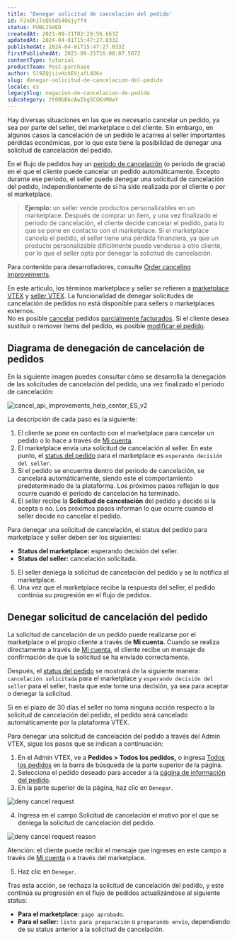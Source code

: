 ```yaml
---
title: 'Denegar solicitud de cancelación del pedido'
id: F2n0h1TeQ5td540Gjyff4
status: PUBLISHED
createdAt: 2023-09-21T02:29:56.663Z
updatedAt: 2024-04-01T15:47:27.833Z
publishedAt: 2024-04-01T15:47:27.833Z
firstPublishedAt: 2023-09-21T16:08:07.567Z
contentType: tutorial
productTeam: Post-purchase
author: 5l9ZQjiivHzkEVjafL4O6v
slug: denegar-solicitud-de-cancelacion-del-pedido
locale: es
legacySlug: negacion-de-cancelacion-de-pedido
subcategory: 2t00bBkcAwIkgSCGKsMOwY
---
```


Hay diversas situaciones en las que es necesario cancelar un pedido, ya sea por parte del seller, del marketplace o del cliente. Sin embargo, en algunos casos la cancelación de un pedido le acarrea al seller importantes pérdidas económicas, por lo que este tiene la posibilidad de denegar una solicitud de cancelación del pedido.

En el flujo de pedidos hay un [periodo de cancelación](https://help.vtex.com/es/tutorial/order-flow-and-status--tutorials_196) (o periodo de gracia) en el que el cliente puede cancelar un pedido automáticamente. Excepto durante ese periodo, el seller puede denegar una solicitud de cancelación del pedido, independientemente de si ha sido realizada por el cliente o por el marketplace.

> **Ejemplo:** un seller vende productos personalizables en un marketplace. Después de comprar un ítem, y una vez finalizado el periodo de cancelación, el cliente decide cancelar el pedido, para lo que se pone en contacto con el marketplace. Si el marketplace cancela el pedido, el seller tiene una pérdida financiera, ya que un producto personalizable difícilmente puede venderse a otro cliente, por lo que el seller opta por denegar la solicitud de cancelación.

Para contenido para desarrolladores, consulte [Order canceling improvements](https://developers.vtex.com/docs/guides/order-canceling-improvements).

<div class = "alert alert-info">
En este artículo, los términos marketplace y seller se refieren a <a href="https://help.vtex.com/es/tutorial/marketplace-strategies-at-vtex--tutorials_402#being-a-vtex-marketplace">marketplace VTEX</a> y <a href="https://help.vtex.com/es/tutorial/marketplace-strategies-at-vtex--tutorials_402#being-a-vtex-seller">seller VTEX</a>. La funcionalidad de denegar solicitudes de cancelación de pedidos no está disponible para sellers o marketplaces externos.
</div>

<div class = "alert alert-warning">
No es posible <a href="https://help.vtex.com/es/tutorial/como-cancelar-pedido--tutorials_186">cancelar</a> pedidos <a href="https://help.vtex.com/es/tracks/pedidos--2xkTisx4SXOWXQel8Jg8sa/q9GPspTb9cHlMeAZfdEUe">parcialmente facturados</a>. Si el cliente desea sustituir o remover ítems del pedido, es posible <a href="https://help.vtex.com/es/tutorial/alteracao-de-itens-de-um-pedido-finalizado--tutorials_190">modificar el pedido</a>.
</div>

## Diagrama de denegación de cancelación de pedidos

En la siguiente imagen puedes consultar cómo se desarrolla la denegación de las solicitudes de cancelación del pedido, una vez finalizado el periodo de cancelación:

![cancel_api_improvements_help_center_ES_v2](//images.ctfassets.net/alneenqid6w5/68eCO8cFvRz9NsvLaalNMe/716a0f4775bc8418b72578fd1e384130/cancel_api_improvements_help_center_ES_v2.png)

La descripción de cada paso es la siguiente:

1. El cliente se pone en contacto con el marketplace para cancelar un pedido o lo hace a través de [Mi cuenta](https://help.vtex.com/es/tutorial/how-my-account-works--2BQ3GiqhqGJTXsWVuio3Xh).
2. El marketplace envía una solicitud de cancelación al seller. En este punto, el [status del pedido](https://help.vtex.com/es/tutorial/order-flow-and-status--tutorials_196) para el marketplace es `esperando decisión del seller`.
3. Si el pedido se encuentra dentro del periodo de cancelación, se cancelará automáticamente, siendo este el comportamiento predeterminado de la plataforma. Los próximos pasos reflejan lo que ocurre cuando el periodo de cancelación ha terminado.
4. El seller recibe la **Solicitud de cancelación** del pedido y decide si la acepta o no. Los próximos pasos informan lo que ocurre cuando el seller decide no cancelar el pedido.

  <div class="alert alert-danger">
Para denegar una solicitud de cancelación, el status del pedido para marketplace y seller deben ser los siguientes:
<ul>
<li><b>Status del marketplace:</b> esperando decisión del seller.</li>
<li><b>Status del seller:</b> cancelación solicitada.</li>
</ul>
</div>

5. El seller deniega la solicitud de cancelación del pedido y se lo notifica al marketplace.
6. Una vez que el marketplace recibe la respuesta del seller, el pedido continúa su progresión en el flujo de pedidos.

## Denegar solicitud de cancelación del pedido

La solicitud de cancelación de un pedido puede realizarse por el marketplace o el propio cliente a través de **Mi cuenta.** Cuando se realiza directamente a través de [Mi cuenta](https://help.vtex.com/es/tutorial/how-my-account-works--2BQ3GiqhqGJTXsWVuio3Xh), el cliente recibe un mensaje de confirmación de que la solicitud se ha enviado correctamente.

Después, el [status del pedido](https://help.vtex.com/es/tutorial/order-flow-and-status--tutorials_196) se mostrará de la siguiente manera: `cancelación solicitada` para el marketplace y `esperando decisión del seller` para el seller, hasta que este tome una decisión, ya sea para aceptar o denegar la solicitud.

<div class="alert alert-warning">
Si en el plazo de 30 días el seller no toma ninguna acción respecto a la solicitud de cancelación del pedido, el pedido será cancelado automáticamente por la plataforma VTEX.
</div>

Para denegar una solicitud de cancelación del pedido a través del Admin VTEX, sigue los pasos que se indican a continuación:

1. En el Admin VTEX, ve a **Pedidos > Todos los pedidos,** o ingresa [Todos los pedidos](https://help.vtex.com/es/tutorial/all-orders--2QTduKHAJMFIZ3BAsi6Pi) en la barra de búsqueda de la parte superior de la página.
2. Selecciona el pedido deseado para acceder a la [página de información del pedido](https://help.vtex.com/es/tutorial/order-details-page-interface--2Y75n54Cc9VizrlG1N6ZNl).
3. En la parte superior de la página, haz clic en `Denegar`.

  ![deny cancel request](//images.ctfassets.net/alneenqid6w5/53kKd5oNkEjeziq9XR4yvO/19f9b7716df1f0e011b11850d3866e13/deny_cancel_request_ES.png)

4. Ingresa en el campo Solicitud de cancelación el motivo por el que se deniega la solicitud de cancelación del pedido.

  ![deny cancel request reason](//images.ctfassets.net/alneenqid6w5/1okkX2L4JdZ57qcdZ758O4/fae33faa395d0aa0c51b2cd645bbf2f8/deny_cancel_request_reason_ES.png)

  <div class="alert alert-warning">
Atención: el cliente puede recibir el mensaje que ingreses en este campo a través de <a href="https://help.vtex.com/es/tutorial/how-my-account-works--2BQ3GiqhqGJTXsWVuio3Xh">Mi cuenta</a> o a través del marketplace.
</div>

5. Haz clic en `Denegar`.

Tras esta acción, se rechaza la solicitud de cancelación del pedido, y este continúa su progresión en el flujo de pedidos actualizándose al siguiente status:
- **Para el marketplace:** `pago aprobado`.
- **Para el seller:** `listo para preparación` o `preparando envío`, dependiendo de su status anterior a la solicitud de cancelación.

